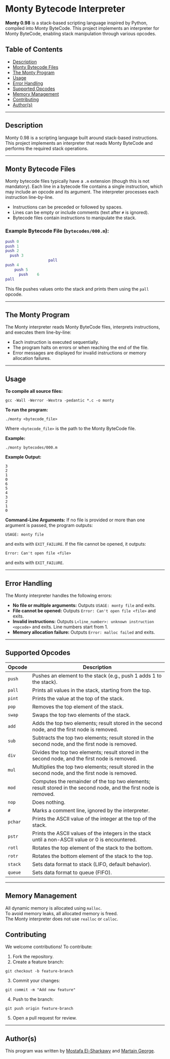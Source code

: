 # Monty Bytecode Interpreter

**Monty 0.98** is a stack-based scripting language inspired by Python, compiled into Monty ByteCode. This project implements an interpreter for Monty ByteCode, enabling stack manipulation through various opcodes.

## Table of Contents
- [Description](#description)
- [Monty Bytecode Files](#monty-bytecode-files)
- [The Monty Program](#the-monty-program)
- [Usage](#usage)
- [Error Handling](#error-handling)
- [Supported Opcodes](#supported-opcodes)
- [Memory Management](#memory-management)
- [Contributing](#contributing)
- [Author(s)](#authors)

---

## Description

Monty 0.98 is a scripting language built around stack-based instructions. This project implements an interpreter that reads Monty ByteCode and performs the required stack operations.

---

## Monty Bytecode Files

Monty bytecode files typically have a `.m` extension (though this is not mandatory). Each line in a bytecode file contains a single instruction, which may include an opcode and its argument. The interpreter processes each instruction line-by-line.

- Instructions can be preceded or followed by spaces.
- Lines can be empty or include comments (text after `#` is ignored).
- Bytecode files contain instructions to manipulate the stack.

### Example Bytecode File (`bytecodes/000.m`):
```m
push 0
push 1
push 2
  push 3
                   pall
push 4
    push 5
      push    6
pall
```
This file pushes values onto the stack and prints them using the `pall` opcode.

---

## The Monty Program

The Monty interpreter reads Monty ByteCode files, interprets instructions, and executes them line-by-line:

- Each instruction is executed sequentially.
- The program halts on errors or when reaching the end of the file.
- Error messages are displayed for invalid instructions or memory allocation failures.

---

## Usage

**To compile all source files:**

```
gcc -Wall -Werror -Wextra -pedantic *.c -o monty
```
**To run the program:**

```
./monty <bytecode_file>
```
Where `<bytecode_file>` is the path to the Monty ByteCode file.

**Example:**

```
./monty bytecodes/000.m
```

**Example Output:**

```
3
2
1
0
6
5
4
3
2
1
0
```
**Command-Line Arguments:**
If no file is provided or more than one argument is passed, the program outputs:
```
USAGE: monty file
```
and exits with `EXIT_FAILURE`.
If the file cannot be opened, it outputs:
```
Error: Can't open file <file>
```
and exits with `EXIT_FAILURE`.

---

## Error Handling

The Monty interpreter handles the following errors:

- **No file or multiple arguments:** Outputs `USAGE: monty file` and exits.
- **File cannot be opened:** Outputs `Error: Can't open file <file>` and exits.
- **Invalid instructions:** Outputs `L<line_number>: unknown instruction <opcode>` and exits. Line numbers start from 1.
- **Memory allocation failure:** Outputs `Error: malloc failed` and exits.

---

## Supported Opcodes

| Opcode | Description                                                                                               |
|--------|-----------------------------------------------------------------------------------------------------------|
| `push`   | Pushes an element to the stack (e.g., push 1 adds 1 to the stack).                                      |
| `pall`   | Prints all values in the stack, starting from the top.                                                  |
| `pint`   | Prints the value at the top of the stack.                                                                |
| `pop`    | Removes the top element of the stack.                                                                    |
| `swap`   | Swaps the top two elements of the stack.                                                                 |
| `add`    | Adds the top two elements; result stored in the second node, and the first node is removed.              |
| `sub`    | Subtracts the top two elements; result stored in the second node, and the first node is removed.         |
| `div`    | Divides the top two elements; result stored in the second node, and the first node is removed.           |
| `mul`    | Multiplies the top two elements; result stored in the second node, and the first node is removed.        |
| `mod`    | Computes the remainder of the top two elements; result stored in the second node, and the first node is removed. |
| `nop`    | Does nothing.                                                                                             |
| `#`      | Marks a comment line, ignored by the interpreter.                                                        |
| `pchar`  | Prints the ASCII value of the integer at the top of the stack.                                           |
| `pstr`   | Prints the ASCII values of the integers in the stack until a non-ASCII value or 0 is encountered.       |
| `rotl`   | Rotates the top element of the stack to the bottom.                                                      |
| `rotr`   | Rotates the bottom element of the stack to the top.                                                      |
| `stack`  | Sets data format to stack (LIFO, default behavior).                                                      |
| `queue`  | Sets data format to queue (FIFO).                                                                         |

---

## Memory Management

All dynamic memory is allocated using `malloc`.  
To avoid memory leaks, all allocated memory is freed.  
The Monty interpreter does not use `realloc` or `calloc`.

## Contributing

We welcome contributions! To contribute:

1. Fork the repository.
2. Create a feature branch:
 ```
git checkout -b feature-branch
 ```
3. Commit your changes:
 ```
git commit -m "Add new feature"
 ```
4. Push to the branch:
 ```
git push origin feature-branch
 ```
5. Open a pull request for review.

---

## Author(s)

This program was written by [Mostafa El-Sharkawy](https://github.com/M-sharkawy) and [Martain George](https://github.com/martingeorge191110).

